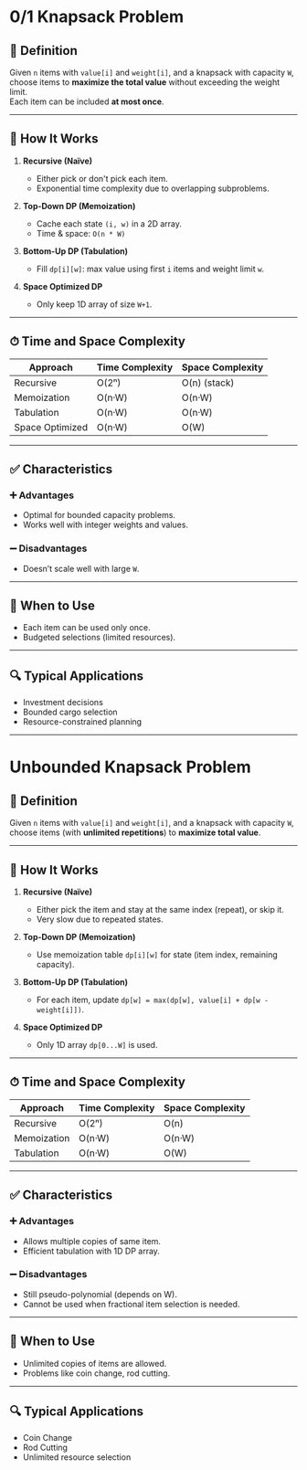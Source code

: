 # 0/1 Knapsack Problem

## 📌 Definition
Given `n` items with `value[i]` and `weight[i]`, and a knapsack with capacity `W`, choose items to **maximize the total value** without exceeding the weight limit.  
Each item can be included **at most once**.

---

## 🧠 How It Works

1. **Recursive (Naïve)**
   - Either pick or don't pick each item.
   - Exponential time complexity due to overlapping subproblems.

2. **Top-Down DP (Memoization)**
   - Cache each state `(i, w)` in a 2D array.
   - Time & space: `O(n * W)`

3. **Bottom-Up DP (Tabulation)**
   - Fill `dp[i][w]`: max value using first `i` items and weight limit `w`.

4. **Space Optimized DP**
   - Only keep 1D array of size `W+1`.

---

## ⏱ Time and Space Complexity

| Approach        | Time Complexity | Space Complexity |
|-----------------|------------------|------------------|
| Recursive       | O(2ⁿ)            | O(n) (stack)     |
| Memoization     | O(n·W)           | O(n·W)           |
| Tabulation      | O(n·W)           | O(n·W)           |
| Space Optimized | O(n·W)           | O(W)             |

---

## ✅ Characteristics

### ➕ Advantages
- Optimal for bounded capacity problems.
- Works well with integer weights and values.

### ➖ Disadvantages
- Doesn’t scale well with large `W`.

---

## 🧭 When to Use
- Each item can be used only once.
- Budgeted selections (limited resources).

---

## 🔍 Typical Applications
- Investment decisions
- Bounded cargo selection
- Resource-constrained planning

---

# Unbounded Knapsack Problem

## 📌 Definition
Given `n` items with `value[i]` and `weight[i]`, and a knapsack with capacity `W`, choose items (with **unlimited repetitions**) to **maximize total value**.

---

## 🧠 How It Works

1. **Recursive (Naïve)**
   - Either pick the item and stay at the same index (repeat), or skip it.
   - Very slow due to repeated states.

2. **Top-Down DP (Memoization)**
   - Use memoization table `dp[i][w]` for state (item index, remaining capacity).

3. **Bottom-Up DP (Tabulation)**
   - For each item, update `dp[w] = max(dp[w], value[i] + dp[w - weight[i]])`.

4. **Space Optimized DP**
   - Only 1D array `dp[0...W]` is used.

---

## ⏱ Time and Space Complexity

| Approach        | Time Complexity | Space Complexity |
|-----------------|------------------|------------------|
| Recursive       | O(2ⁿ)            | O(n)             |
| Memoization     | O(n·W)           | O(n·W)           |
| Tabulation      | O(n·W)           | O(W)             |

---

## ✅ Characteristics

### ➕ Advantages
- Allows multiple copies of same item.
- Efficient tabulation with 1D DP array.

### ➖ Disadvantages
- Still pseudo-polynomial (depends on W).
- Cannot be used when fractional item selection is needed.

---

## 🧭 When to Use
- Unlimited copies of items are allowed.
- Problems like coin change, rod cutting.

---

## 🔍 Typical Applications
- Coin Change
- Rod Cutting
- Unlimited resource selection